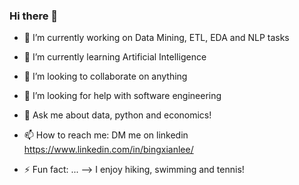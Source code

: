 ### Hi there 👋


- 🔭 I’m currently working on Data Mining, ETL, EDA and NLP tasks
- 🌱 I’m currently learning Artificial Intelligence
- 👯 I’m looking to collaborate on anything
- 🤔 I’m looking for help with software engineering 
- 💬 Ask me about data, python and economics!
- 📫 How to reach me: DM me on linkedin https://www.linkedin.com/in/bingxianlee/

- ⚡ Fun fact: ...
--> I enjoy hiking, swimming and tennis!
<!--
**Sa1tyBiscuit/Sa1tyBiscuit** is a ✨ _special_ ✨ repository because its `README.md` (this file) appears on your GitHub profile.

Here are some ideas to get you started:

- 🔭 I’m currently working on Data Mining, ETL, EDA and NLP tasks
- 🌱 I’m currently learning Artificial Intelligence
- 👯 I’m looking to collaborate on anything
- 🤔 I’m looking for help with software engineering 
- 💬 Ask me about data, python and economics!
- 📫 How to reach me: DM me on linkedin https://www.linkedin.com/in/bingxianlee/

- ⚡ Fun fact: ...

